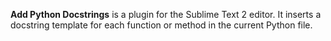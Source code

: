 **Add Python Docstrings** is a plugin for the Sublime Text 2 editor. It inserts a docstring template for each function or method in the current Python file. 